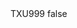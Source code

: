 <?xml version="1.0" encoding="UTF-8"?>
<CustomMetadata xmlns="http://soap.sforce.com/2006/04/metadata">
    <label>TXU999</label>
    <protected>false</protected>
</CustomMetadata>
